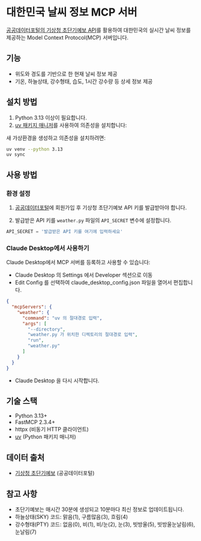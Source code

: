 # 대한민국 날씨 정보 MCP 서버

[공공데이터포털의 기상청 초단기예보 API](https://www.data.go.kr/data/15043492/fileData.do?recommendDataYn=Y)를 활용하여 대한민국의 실시간 날씨 정보를 제공하는 Model Context Protocol(MCP) 서버입니다. 

## 기능

- 위도와 경도를 기반으로 한 현재 날씨 정보 제공
- 기온, 하늘상태, 강수형태, 습도, 1시간 강수량 등 상세 정보 제공

## 설치 방법

1. Python 3.13 이상이 필요합니다.
2. [uv 패키지 매니저](https://docs.astral.sh/uv/getting-started/installation/)를 사용하여 의존성을 설치합니다:

새 가상환경을 생성하고 의존성을 설치하려면:

```bash
uv venv --python 3.13
uv sync
```

## 사용 방법

### 환경 설정

1. [공공데이터포털](https://www.data.go.kr)에 회원가입 후 기상청 초단기예보 API 키를 발급받아야 합니다.

2. 발급받은 API 키를 `weather.py` 파일의 `API_SECRET` 변수에 설정합니다.

```python
API_SECRET = '발급받은 API 키를 여기에 입력하세요'
```

### Claude Desktop에서 사용하기

Claude Desktop에서 MCP 서버를 등록하고 사용할 수 있습니다:
   - Claude Desktop 의 Settings 에서 Developer 섹션으로 이동
   - Edit Config 를 선택하여 claude_desktop_config.json 파일을 열어서 편집합니다.
```json
{
  "mcpServers": {
    "weather": {
      "command": "uv 의 절대경로 입력",
      "args": [
        "--directory",
        "weather.py 가 위치한 디렉토리의 절대경로 입력",
        "run",
        "weather.py"
      ]
    }
  }
}
```
   - Claude Desktop 을 다시 시작합니다.




## 기술 스택

- Python 3.13+
- FastMCP 2.3.4+
- httpx (비동기 HTTP 클라이언트)
- [uv](https://docs.astral.sh/uv/getting-started/installation/) (Python 패키지 매니저)

## 데이터 출처

- [기상청 초단기예보](https://www.data.go.kr/data/15043492/fileData.do?recommendDataYn=Y) (공공데이터포털)

## 참고 사항

- 초단기예보는 매시간 30분에 생성되고 10분마다 최신 정보로 업데이트됩니다.
- 하늘상태(SKY) 코드: 맑음(1), 구름많음(3), 흐림(4)
- 강수형태(PTY) 코드: 없음(0), 비(1), 비/눈(2), 눈(3), 빗방울(5), 빗방울눈날림(6), 눈날림(7)